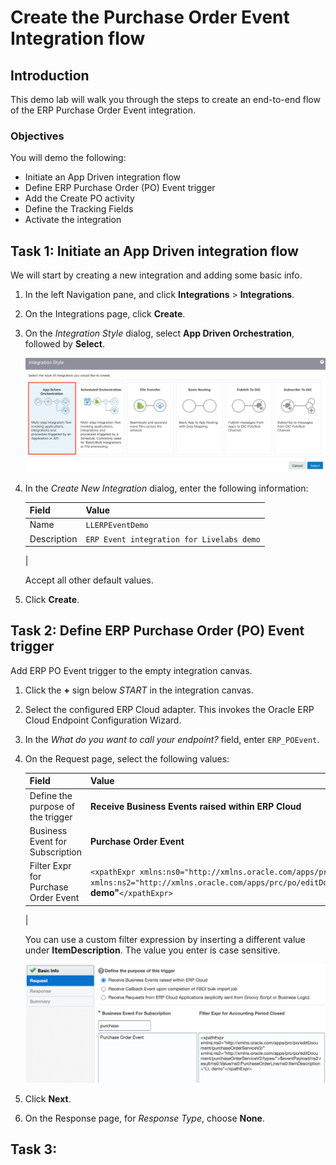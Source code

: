# Create the Purchase Order Event Integration flow

## Introduction
This demo lab will walk you through the steps to create an end-to-end flow of the ERP Purchase Order Event integration.

### Objectives
You will demo the following:
- Initiate an App Driven integration flow
- Define ERP Purchase Order (PO) Event trigger
- Add the Create PO activity
- Define the Tracking Fields
- Activate the integration


## Task 1: Initiate an App Driven integration flow
We will start by creating a new integration and adding some basic info.

1. In the left Navigation pane, and click **Integrations** > **Integrations**.
2. On the Integrations page, click **Create**. 
3. On the *Integration Style* dialog, select **App Driven Orchestration**, followed by **Select**. 

    ![Select Integration Style](images/create-app-integration01.png)

4. In the *Create New Integration* dialog, enter the following information:

    | **Field**        | **Value**          |       
    | --- | ----------- |
    | Name         | `LLERPEventDemo`       |
    | Description  | `ERP Event integration for Livelabs demo` |
    |

    Accept all other default values. 

5. Click **Create**. 


## Task 2: Define ERP Purchase Order (PO) Event trigger
Add ERP PO Event trigger to the empty integration canvas.

1. Click the **+** sign below *START* in the integration canvas.

2. Select the configured ERP Cloud adapter. This invokes the Oracle ERP Cloud Endpoint Configuration Wizard.

3. In the *What do you want to call your endpoint?* field, enter `ERP_POEvent`. 

4. On the Request page, select the following values:

    | **Field**        | **Value**          |       
    | --- | ----------- |
    | Define the purpose of the trigger         | **Receive Business Events raised within ERP Cloud**       |
    | Business Event for Subscription  | **Purchase Order Event** |
    | Filter Expr for Purchase Order Event | `<xpathExpr xmlns:ns0="http://xmlns.oracle.com/apps/prc/po/editDocument/purchaseOrderServiceV2/" xmlns:ns2="http://xmlns.oracle.com/apps/prc/po/editDocument/purchaseOrderServiceV2/types/">$eventPayload/ns2:result/ns0:Value/ns0:PurchaseOrderLine/ns0:ItemDescription=`**"LL demo"**`</xpathExpr>` |
    |

    You can use a custom filter expression by inserting a different value under **ItemDescription**. The value you enter is case sensitive. 

    ![](images/create-app-integration03.png)

5. Click **Next**.

6. On the Response page, for *Response Type*, choose **None**.


## Task 3:


